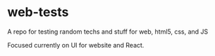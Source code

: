 # web-tests

A repo for testing random techs and stuff for web, html5, css, and JS

Focused currently on UI for website and React.
